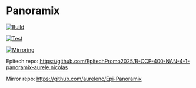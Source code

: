 # Panoramix

[![Build](https://github.com/aurelenc/Epi-Panoramix/actions/workflows/build.yml/badge.svg)](https://github.com/aurelenc/Epi-Panoramix/actions/workflows/build.yml)

[![Test](https://github.com/aurelenc/Epi-Panoramix/actions/workflows/test.yml/badge.svg)](https://github.com/aurelenc/Epi-Panoramix/actions/workflows/test.yml)

[![Mirroring](https://github.com/aurelenc/Epi-Panoramix/actions/workflows/mirroring.yml/badge.svg)](https://github.com/aurelenc/Epi-Panoramix/actions/workflows/mirroring.yml)

Epitech repo: https://github.com/EpitechPromo2025/B-CCP-400-NAN-4-1-panoramix-aurele.nicolas

Mirror repo: https://github.com/aurelenc/Epi-Panoramix
